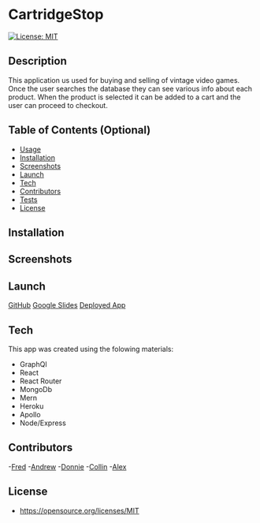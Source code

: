 # CartridgeStop

[![License: MIT](https://img.shields.io/badge/License-MIT-yellow.svg)](https://opensource.org/licenses/MIT)

## Description

This application us used for buying and selling of vintage video games. Once the user searches the database they can see various info about each product. When the product is selected it can be added to a cart and the user can proceed to checkout.

## Table of Contents (Optional)

- [Usage](#usage)
- [Installation](#Installation)
- [Screenshots](#Screenshots)
- [Launch](#launch)
- [Tech](#tech)
- [Contributors](#contributors)
- [Tests](#tests)
- [License](#license)

## Installation



## Screenshots



## Launch

[GitHub](https://github.com/FredElick/Retro-Games)
[Google Slides](https://docs.google.com/presentation/d/1JXAu0evSmUP57_Mf76UI289NuSghIJvPlq8qVRLHJPI/edit#slide=id.gcb9a0b074_1_0)
[Deployed App]()

## Tech

This app was created using the folowing materials:

- GraphQl
- React
- React Router
- MongoDb
- Mern
- Heroku
- Apollo
- Node/Express

## Contributors

-[Fred](https://github.com/FredElick)
-[Andrew](https://github.com/Andrew-Byrd49)
-[Donnie](https://github.com/Atlas075)
-[Collin]()
-[Alex]()


## License

- https://opensource.org/licenses/MIT